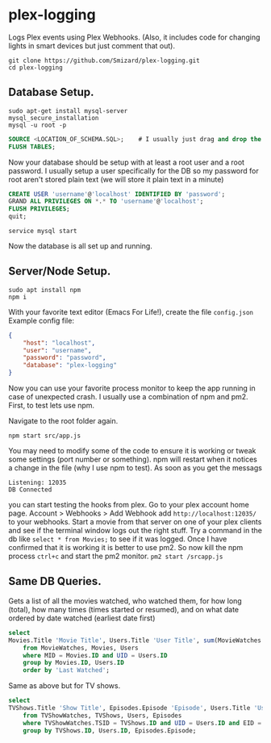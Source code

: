 # plex-logging
Logs Plex events using Plex Webhooks. (Also, it includes code for changing lights in smart devices but just comment that out).

```shell
git clone https://github.com/Smizard/plex-logging.git
cd plex-logging
```

## Database Setup.
```shell
sudo apt-get install mysql-server
mysql_secure_installation
mysql -u root -p
```
```SQL
SOURCE <LOCATION_OF_SCHEMA.SQL>;    # I usually just drag and drop the file.
FLUSH TABLES;
```
Now your database should be setup with at least a root user and a root password. I usually setup a user specifically for the DB so my password for root aren't stored plain text (we will store it plain text in a minute)

```SQL
CREATE USER 'username'@'localhost' IDENTIFIED BY 'password';
GRAND ALL PRIVILEGES ON *.* TO 'username'@'localhost';
FLUSH PRIVILEGES;
quit;
```
```shell
service mysql start
```

Now the database is all set up and running.

## Server/Node Setup.
```shell
sudo apt install npm
npm i
```
With your favorite text editor (Emacs For Life!), create the file `config.json`
Example config file:
```json
{
    "host": "localhost",
    "user": "username",
    "password": "password",
    "database": "plex-logging"
}
```

Now you can use your favorite process monitor to keep the app running in case of unexpected crash. I usually use a combination of npm and pm2. First, to test lets use npm.

Navigate to the root folder again.
```shell
npm start src/app.js
```

You may need to modify some of the code to ensure it is working or tweak some settings (port number or something). npm will restart when it notices a change in the file (why I use npm to test). As soon as you get the messags
```
Listening: 12035
DB Connected
```

you can start testing the hooks from plex. Go to your plex account home page. Account > Webhooks > Add Webhook add `http://localhost:12035/` to your webhooks. Start a movie from that server on one of your plex clients and see if the terminal window logs out the right stuff. Try a command in the db like `select * from Movies;` to see if it was logged. Once I have confirmed that it is working it is better to use pm2. So now kill the npm process `ctrl+c` and start the pm2 monitor. `pm2 start /srcapp.js`

## Same DB Queries.
Gets a list of all the movies watched, who watched them, for how long (total), how many times (times started or resumed), and on what date ordered by date watched (earliest date first)
```SQL
select
Movies.Title 'Movie Title', Users.Title 'User Title', sum(MovieWatches.Duration) / 3600000 'Total Time Watched(Hours)', count(Movies.ID and Users.ID) 'Watch Counts', max(MovieWatches.StartTime) 'Last Watched'
	from MovieWatches, Movies, Users
	where MID = Movies.ID and UID = Users.ID
	group by Movies.ID, Users.ID
	order by 'Last Watched';
```

Same as above but for TV shows.
```SQL
select
TVShows.Title 'Show Title', Episodes.Episode 'Episode', Users.Title 'User Title', sum(TVShowWatches.Duration) / 3600000 'Total Time Watched(Hours)', count(TVShows.ID and Users.ID) 'Watch Counts'
	from TVShowWatches, TVShows, Users, Episodes
	where TVShowWatches.TSID = TVShows.ID and UID = Users.ID and EID = Episodes.Episode
	group by TVShows.ID, Users.ID, Episodes.Episode;
```
